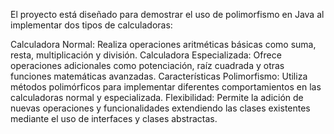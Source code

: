 
El proyecto está diseñado para demostrar el uso de polimorfismo en Java al implementar dos tipos de calculadoras:

Calculadora Normal: Realiza operaciones aritméticas básicas como suma, resta, multiplicación y división.
Calculadora Especializada: Ofrece operaciones adicionales como potenciación, raíz cuadrada y otras funciones matemáticas avanzadas.
Características
Polimorfismo: Utiliza métodos polimórficos para implementar diferentes comportamientos en las calculadoras normal y especializada.
Flexibilidad: Permite la adición de nuevas operaciones y funcionalidades extendiendo las clases existentes mediante el uso de interfaces y clases abstractas.
